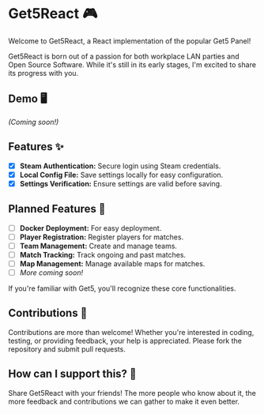 # Get5React 🎮

Welcome to Get5React, a React implementation of the popular Get5 Panel!

Get5React is born out of a passion for both workplace LAN parties and Open Source Software. While it's still in its early stages, I'm excited to share its progress with you.

## Demo 🖥️

_(Coming soon!)_

## Features ✨

- [x] **Steam Authentication:** Secure login using Steam credentials.
- [x] **Local Config File:** Save settings locally for easy configuration.
- [x] **Settings Verification:** Ensure settings are valid before saving.

## Planned Features 🚀

- [ ] **Docker Deployment:** For easy deployment.
- [ ] **Player Registration:** Register players for matches.
- [ ] **Team Management:** Create and manage teams.
- [ ] **Match Tracking:** Track ongoing and past matches.
- [ ] **Map Management:** Manage available maps for matches.
- [ ] _More coming soon!_

If you're familiar with Get5, you'll recognize these core functionalities.

## Contributions 🤝

Contributions are more than welcome! Whether you're interested in coding, testing, or providing feedback, your help is appreciated. Please fork the repository and submit pull requests.

## How can I support this? 🌟

Share Get5React with your friends! The more people who know about it, the more feedback and contributions we can gather to make it even better.
